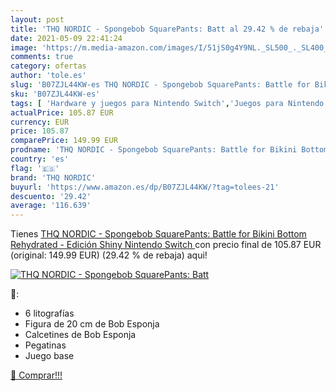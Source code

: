 ```yaml
---
layout: post
title: 'THQ NORDIC - Spongebob SquarePants: Batt al 29.42 % de rebaja'
date: 2021-05-09 22:41:24
image: 'https://m.media-amazon.com/images/I/51jS0g4Y9NL._SL500_._SL400_.jpg'
comments: true
category: ofertas
author: 'tole.es'
slug: 'B07ZJL44KW-es THQ NORDIC - Spongebob SquarePants: Battle for Bikini...'
sku: 'B07ZJL44KW-es'
tags: [ 'Hardware y juegos para Nintendo Switch','Juegos para Nintendo Switch','Videojuegos','nintendo','thq nordic', ]
actualPrice: 105.87 EUR
currency: EUR
price: 105.87
comparePrice: 149.99 EUR
prodname: 'THQ NORDIC - Spongebob SquarePants: Battle for Bikini Bottom Rehydrated - Edición Shiny  Nintendo Switch '
country: 'es'
flag: '🇪🇸'
brand: 'THQ NORDIC'
buyurl: 'https://www.amazon.es/dp/B07ZJL44KW/?tag=tolees-21'
descuento: '29.42'
average: '116.639'
---
```


Tienes [THQ NORDIC - Spongebob SquarePants: Battle for Bikini Bottom Rehydrated - Edición Shiny  Nintendo Switch ](https://www.amazon.es/dp/B07ZJL44KW/?tag=tolees-21) con precio final de  105.87 EUR (original: 149.99 EUR) (29.42 %  de rebaja) aqui!

[![THQ NORDIC - Spongebob SquarePants: Batt](https://m.media-amazon.com/images/I/51jS0g4Y9NL._SL500_._SL400_.jpg)](https://www.amazon.es/dp/B07ZJL44KW/?tag=tolees-21)

🔎:

- 6 litografías
- Figura de 20 cm de Bob Esponja
- Calcetines de Bob Esponja
- Pegatinas
- Juego base

[🛒 Comprar!!!](https://www.amazon.es/dp/B07ZJL44KW/?tag=tolees-21)
